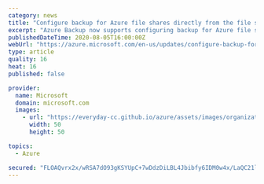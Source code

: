 ```yaml
---
category: news
title: "Configure backup for Azure file shares directly from the file share blade"
excerpt: "Azure Backup now supports configuring backup for Azure file shares directly from the file share blade"
publishedDateTime: 2020-08-05T16:00:00Z
webUrl: "https://azure.microsoft.com/en-us/updates/configure-backup-for-azure-file-shares-directly-from-the-file-share-blade/"
type: article
quality: 16
heat: 16
published: false

provider:
  name: Microsoft
  domain: microsoft.com
  images:
    - url: "https://everyday-cc.github.io/azure/assets/images/organizations/microsoft.com-50x50.jpg"
      width: 50
      height: 50

topics:
  - Azure

secured: "FLOAQvrx2x/wRSA7dO93gKSYUpC+7wDdzDiLBL4Jbibfy6IDM0w4x/LaQC21lR7i7fX0u7PPwR+KtkG3iHnrGZH50VPrSeZXe5hguswlFKGq9yjdPDqrMG+1tbb8xsJimxmdhVXuWIDD8Wozyd4QpUAEifPUu3sNWoD4E1z3f0W6KRBrD7InTcFWIo/kVxqTNRD8anDsPS7YMrKmT7XfajT4PztDMDFHwuFbrqNzQgsYoKtC6fA+HIvkXpnOO9mVi0gaY3IgcfZeug7VfpQqYv1T6MT4vfH/hG80X8N7/g3KW+k4rpXSQzS4vAjSA07yzeB8Uz2a1+SPgSyX/RaRyA==;eUMgryq+D08YGTQlgE9tZw=="
---
```


